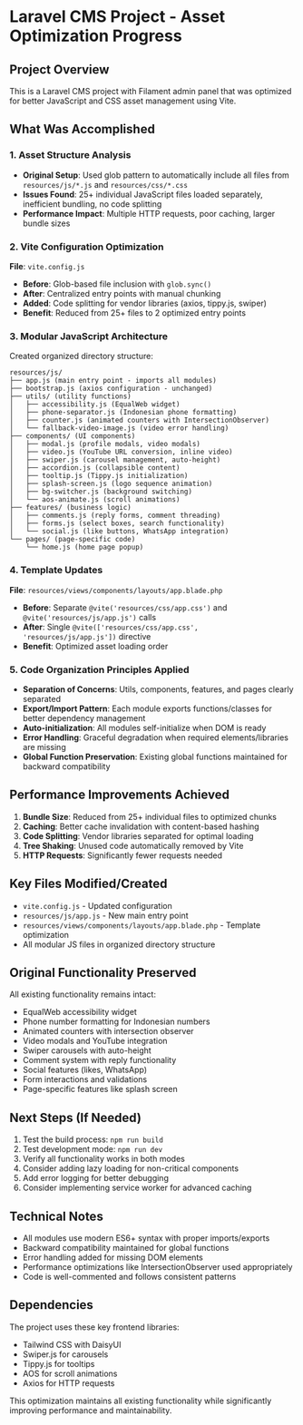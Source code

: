 # Laravel CMS Project - Asset Optimization Progress

## Project Overview
This is a Laravel CMS project with Filament admin panel that was optimized for better JavaScript and CSS asset management using Vite.

## What Was Accomplished

### 1. Asset Structure Analysis
- **Original Setup**: Used glob pattern to automatically include all files from `resources/js/*.js` and `resources/css/*.css`
- **Issues Found**: 25+ individual JavaScript files loaded separately, inefficient bundling, no code splitting
- **Performance Impact**: Multiple HTTP requests, poor caching, larger bundle sizes

### 2. Vite Configuration Optimization
**File**: `vite.config.js`
- **Before**: Glob-based file inclusion with `glob.sync()` 
- **After**: Centralized entry points with manual chunking
- **Added**: Code splitting for vendor libraries (axios, tippy.js, swiper)
- **Benefit**: Reduced from 25+ files to 2 optimized entry points

### 3. Modular JavaScript Architecture
Created organized directory structure:

```
resources/js/
├── app.js (main entry point - imports all modules)
├── bootstrap.js (axios configuration - unchanged)
├── utils/ (utility functions)
│   ├── accessibility.js (EqualWeb widget)
│   ├── phone-separator.js (Indonesian phone formatting)
│   ├── counter.js (animated counters with IntersectionObserver)
│   └── fallback-video-image.js (video error handling)
├── components/ (UI components)
│   ├── modal.js (profile modals, video modals)
│   ├── video.js (YouTube URL conversion, inline video)
│   ├── swiper.js (carousel management, auto-height)
│   ├── accordion.js (collapsible content)
│   ├── tooltip.js (Tippy.js initialization)
│   ├── splash-screen.js (logo sequence animation)
│   ├── bg-switcher.js (background switching)
│   └── aos-animate.js (scroll animations)
├── features/ (business logic)
│   ├── comments.js (reply forms, comment threading)
│   ├── forms.js (select boxes, search functionality)
│   └── social.js (like buttons, WhatsApp integration)
└── pages/ (page-specific code)
    └── home.js (home page popup)
```

### 4. Template Updates
**File**: `resources/views/components/layouts/app.blade.php`
- **Before**: Separate `@vite('resources/css/app.css')` and `@vite('resources/js/app.js')` calls
- **After**: Single `@vite(['resources/css/app.css', 'resources/js/app.js'])` directive
- **Benefit**: Optimized asset loading order

### 5. Code Organization Principles Applied
- **Separation of Concerns**: Utils, components, features, and pages clearly separated
- **Export/Import Pattern**: Each module exports functions/classes for better dependency management
- **Auto-initialization**: All modules self-initialize when DOM is ready
- **Error Handling**: Graceful degradation when required elements/libraries are missing
- **Global Function Preservation**: Existing global functions maintained for backward compatibility

## Performance Improvements Achieved
1. **Bundle Size**: Reduced from 25+ individual files to optimized chunks
2. **Caching**: Better cache invalidation with content-based hashing
3. **Code Splitting**: Vendor libraries separated for optimal loading
4. **Tree Shaking**: Unused code automatically removed by Vite
5. **HTTP Requests**: Significantly fewer requests needed

## Key Files Modified/Created
- `vite.config.js` - Updated configuration
- `resources/js/app.js` - New main entry point
- `resources/views/components/layouts/app.blade.php` - Template optimization
- All modular JS files in organized directory structure

## Original Functionality Preserved
All existing functionality remains intact:
- EqualWeb accessibility widget
- Phone number formatting for Indonesian numbers
- Animated counters with intersection observer
- Video modals and YouTube integration
- Swiper carousels with auto-height
- Comment system with reply functionality
- Social features (likes, WhatsApp)
- Form interactions and validations
- Page-specific features like splash screen

## Next Steps (If Needed)
1. Test the build process: `npm run build`
2. Test development mode: `npm run dev` 
3. Verify all functionality works in both modes
4. Consider adding lazy loading for non-critical components
5. Add error logging for better debugging
6. Consider implementing service worker for advanced caching

## Technical Notes
- All modules use modern ES6+ syntax with proper imports/exports
- Backward compatibility maintained for global functions
- Error handling added for missing DOM elements
- Performance optimizations like IntersectionObserver used appropriately
- Code is well-commented and follows consistent patterns

## Dependencies
The project uses these key frontend libraries:
- Tailwind CSS with DaisyUI
- Swiper.js for carousels
- Tippy.js for tooltips  
- AOS for scroll animations
- Axios for HTTP requests

This optimization maintains all existing functionality while significantly improving performance and maintainability.